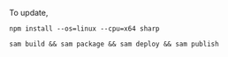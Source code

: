 To update,

```
npm install --os=linux --cpu=x64 sharp
```

```
sam build && sam package && sam deploy && sam publish
```